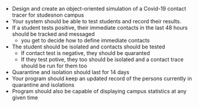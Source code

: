 * Design and create an object-oriented simulation of a Covid-19 contact tracer for studesnon campus
* Your system should be able to test students and record their results.
* If a student tests positive, their immediate contacts in the last 48 hours should be tracked and messaged
  * you get to decide how to define immediate contacts 
* The student should be isolated and contacts should be tested
  * If contact test is negative, they should be quaranted
  * If they test potive, they too should be isolated and a contact trace should be run for them too 
* Quarantine and isolation should last for 14 days
* Your program should keep an updated record of the persons currently in quarantine and isolations
* Program should also be capable of displaying campus statistics at any given time
